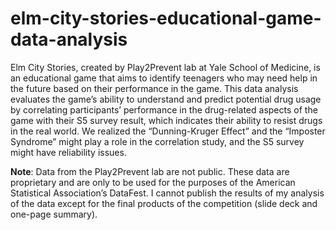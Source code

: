 # elm-city-stories-educational-game-data-analysis
Elm City Stories, created by Play2Prevent lab at Yale School of Medicine, is an educational game that aims to identify teenagers who may need help in the future based on their performance in the game. This data analysis evaluates the game’s ability to understand and predict potential drug usage by correlating participants’ performance in the drug-related aspects of the game with their S5 survey result, which indicates their ability to resist drugs in the real world. We realized the “Dunning-Kruger Effect” and the “Imposter Syndrome” might play a role in the correlation study, and the S5 survey might have reliability issues. 


**Note**: Data from the Play2Prevent lab are not public. These data are proprietary and are only to be used for the purposes of the American Statistical Association’s DataFest.
I cannot publish the results of my analysis of the data except for the final products of the competition (slide deck and one-page summary).
